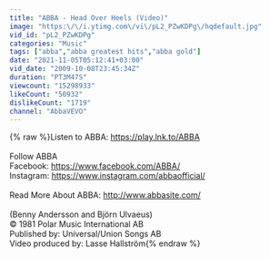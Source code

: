```yaml
---
title: "ABBA - Head Over Heels (Video)"
image: "https:\/\/i.ytimg.com\/vi\/pL2_PZwKDPg\/hqdefault.jpg"
vid_id: "pL2_PZwKDPg"
categories: "Music"
tags: ["abba","abba greatest hits","abba gold"]
date: "2021-11-05T05:12:41+03:00"
vid_date: "2009-10-08T23:45:34Z"
duration: "PT3M47S"
viewcount: "15298933"
likeCount: "50932"
dislikeCount: "1719"
channel: "AbbaVEVO"
---
```

{% raw %}Listen to ABBA: <a rel="nofollow" target="blank" href="https://play.lnk.to/ABBA">https://play.lnk.to/ABBA</a><br /> <br />Follow ABBA <br />Facebook: <a rel="nofollow" target="blank" href="https://www.facebook.com/ABBA/">https://www.facebook.com/ABBA/</a><br />Instagram: <a rel="nofollow" target="blank" href="https://www.instagram.com/abbaofficial/">https://www.instagram.com/abbaofficial/</a><br /> <br />Read More About ABBA: <a rel="nofollow" target="blank" href="http://www.abbasite.com/">http://www.abbasite.com/</a><br /><br />(Benny Andersson and Björn Ulvaeus)<br />© 1981 Polar Music International AB<br />Published by: Universal/Union Songs AB<br />Video produced by: Lasse Hallström{% endraw %}
